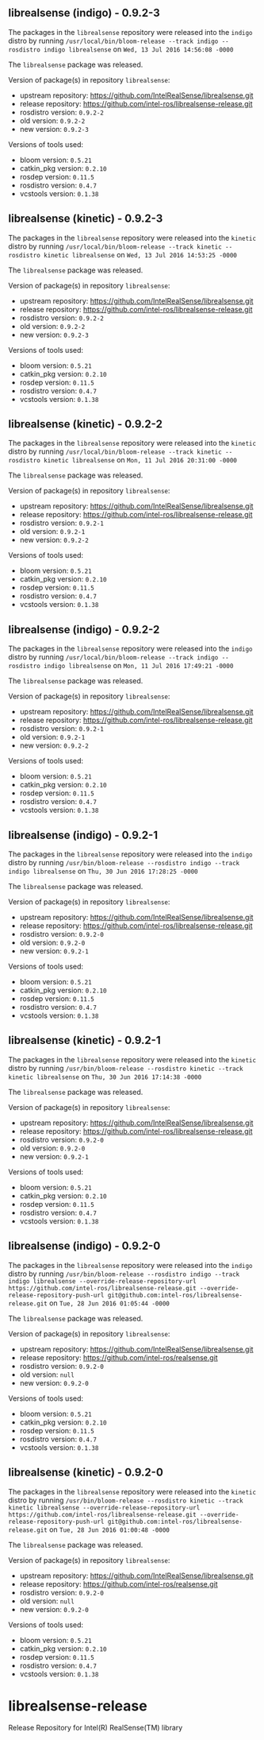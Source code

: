 ## librealsense (indigo) - 0.9.2-3

The packages in the `librealsense` repository were released into the `indigo` distro by running `/usr/local/bin/bloom-release --track indigo --rosdistro indigo librealsense` on `Wed, 13 Jul 2016 14:56:08 -0000`

The `librealsense` package was released.

Version of package(s) in repository `librealsense`:

- upstream repository: https://github.com/IntelRealSense/librealsense.git
- release repository: https://github.com/intel-ros/librealsense-release.git
- rosdistro version: `0.9.2-2`
- old version: `0.9.2-2`
- new version: `0.9.2-3`

Versions of tools used:

- bloom version: `0.5.21`
- catkin_pkg version: `0.2.10`
- rosdep version: `0.11.5`
- rosdistro version: `0.4.7`
- vcstools version: `0.1.38`


## librealsense (kinetic) - 0.9.2-3

The packages in the `librealsense` repository were released into the `kinetic` distro by running `/usr/local/bin/bloom-release --track kinetic --rosdistro kinetic librealsense` on `Wed, 13 Jul 2016 14:53:25 -0000`

The `librealsense` package was released.

Version of package(s) in repository `librealsense`:

- upstream repository: https://github.com/IntelRealSense/librealsense.git
- release repository: https://github.com/intel-ros/librealsense-release.git
- rosdistro version: `0.9.2-2`
- old version: `0.9.2-2`
- new version: `0.9.2-3`

Versions of tools used:

- bloom version: `0.5.21`
- catkin_pkg version: `0.2.10`
- rosdep version: `0.11.5`
- rosdistro version: `0.4.7`
- vcstools version: `0.1.38`


## librealsense (kinetic) - 0.9.2-2

The packages in the `librealsense` repository were released into the `kinetic` distro by running `/usr/local/bin/bloom-release --track kinetic --rosdistro kinetic librealsense` on `Mon, 11 Jul 2016 20:31:00 -0000`

The `librealsense` package was released.

Version of package(s) in repository `librealsense`:

- upstream repository: https://github.com/IntelRealSense/librealsense.git
- release repository: https://github.com/intel-ros/librealsense-release.git
- rosdistro version: `0.9.2-1`
- old version: `0.9.2-1`
- new version: `0.9.2-2`

Versions of tools used:

- bloom version: `0.5.21`
- catkin_pkg version: `0.2.10`
- rosdep version: `0.11.5`
- rosdistro version: `0.4.7`
- vcstools version: `0.1.38`


## librealsense (indigo) - 0.9.2-2

The packages in the `librealsense` repository were released into the `indigo` distro by running `/usr/local/bin/bloom-release --track indigo --rosdistro indigo librealsense` on `Mon, 11 Jul 2016 17:49:21 -0000`

The `librealsense` package was released.

Version of package(s) in repository `librealsense`:

- upstream repository: https://github.com/IntelRealSense/librealsense.git
- release repository: https://github.com/intel-ros/librealsense-release.git
- rosdistro version: `0.9.2-1`
- old version: `0.9.2-1`
- new version: `0.9.2-2`

Versions of tools used:

- bloom version: `0.5.21`
- catkin_pkg version: `0.2.10`
- rosdep version: `0.11.5`
- rosdistro version: `0.4.7`
- vcstools version: `0.1.38`


## librealsense (indigo) - 0.9.2-1

The packages in the `librealsense` repository were released into the `indigo` distro by running `/usr/bin/bloom-release --rosdistro indigo --track indigo librealsense` on `Thu, 30 Jun 2016 17:28:25 -0000`

The `librealsense` package was released.

Version of package(s) in repository `librealsense`:

- upstream repository: https://github.com/IntelRealSense/librealsense.git
- release repository: https://github.com/intel-ros/librealsense-release.git
- rosdistro version: `0.9.2-0`
- old version: `0.9.2-0`
- new version: `0.9.2-1`

Versions of tools used:

- bloom version: `0.5.21`
- catkin_pkg version: `0.2.10`
- rosdep version: `0.11.5`
- rosdistro version: `0.4.7`
- vcstools version: `0.1.38`


## librealsense (kinetic) - 0.9.2-1

The packages in the `librealsense` repository were released into the `kinetic` distro by running `/usr/bin/bloom-release --rosdistro kinetic --track kinetic librealsense` on `Thu, 30 Jun 2016 17:14:38 -0000`

The `librealsense` package was released.

Version of package(s) in repository `librealsense`:

- upstream repository: https://github.com/IntelRealSense/librealsense.git
- release repository: https://github.com/intel-ros/librealsense-release.git
- rosdistro version: `0.9.2-0`
- old version: `0.9.2-0`
- new version: `0.9.2-1`

Versions of tools used:

- bloom version: `0.5.21`
- catkin_pkg version: `0.2.10`
- rosdep version: `0.11.5`
- rosdistro version: `0.4.7`
- vcstools version: `0.1.38`


## librealsense (indigo) - 0.9.2-0

The packages in the `librealsense` repository were released into the `indigo` distro by running `/usr/bin/bloom-release --rosdistro indigo --track indigo librealsense --override-release-repository-url https://github.com/intel-ros/librealsense-release.git --override-release-repository-push-url git@github.com:intel-ros/librealsense-release.git` on `Tue, 28 Jun 2016 01:05:44 -0000`

The `librealsense` package was released.

Version of package(s) in repository `librealsense`:

- upstream repository: https://github.com/IntelRealSense/librealsense.git
- release repository: https://github.com/intel-ros/realsense.git
- rosdistro version: `0.9.2-0`
- old version: `null`
- new version: `0.9.2-0`

Versions of tools used:

- bloom version: `0.5.21`
- catkin_pkg version: `0.2.10`
- rosdep version: `0.11.5`
- rosdistro version: `0.4.7`
- vcstools version: `0.1.38`


## librealsense (kinetic) - 0.9.2-0

The packages in the `librealsense` repository were released into the `kinetic` distro by running `/usr/bin/bloom-release --rosdistro kinetic --track kinetic librealsense --override-release-repository-url https://github.com/intel-ros/librealsense-release.git --override-release-repository-push-url git@github.com:intel-ros/librealsense-release.git` on `Tue, 28 Jun 2016 01:00:48 -0000`

The `librealsense` package was released.

Version of package(s) in repository `librealsense`:

- upstream repository: https://github.com/IntelRealSense/librealsense.git
- release repository: https://github.com/intel-ros/realsense.git
- rosdistro version: `0.9.2-0`
- old version: `null`
- new version: `0.9.2-0`

Versions of tools used:

- bloom version: `0.5.21`
- catkin_pkg version: `0.2.10`
- rosdep version: `0.11.5`
- rosdistro version: `0.4.7`
- vcstools version: `0.1.38`


# librealsense-release
Release Repository for Intel(R) RealSense(TM) library

